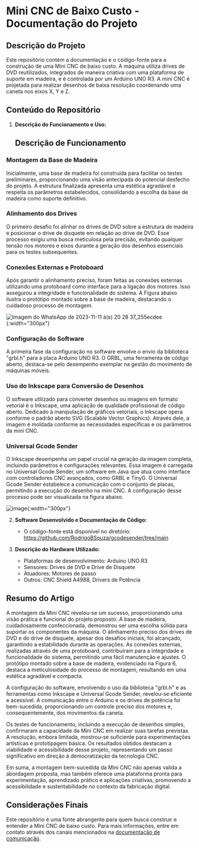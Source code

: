 # Mini CNC de Baixo Custo - Documentação do Projeto

## Descrição do Projeto

Este repositório contém a documentação e o código-fonte para a construção de uma Mini CNC de baixo custo. A máquina utiliza drives de DVD reutilizados, integrados de maneira criativa com uma plataforma de suporte em madeira, e é controlada por um Arduino UNO R3. A mini CNC é projetada para realizar desenhos de baixa resolução coordenando uma caneta nos eixos X, Y e Z.

## Conteúdo do Repositório

1. **Descrição do Funcionamento e Uso:**
   ## Descrição de Funcionamento

### Montagem da Base de Madeira

Inicialmente, uma base de madeira foi construída para facilitar os testes preliminares, proporcionando uma visão antecipada do potencial desfecho do projeto. A estrutura finalizada apresenta uma estética agradável e respeita os parâmetros estabelecidos, consolidando a escolha da base de madeira como suporte definitivo.

### Alinhamento dos Drives

O primeiro desafio foi alinhar os drives de DVD sobre a estrutura de madeira e posicionar o drive de disquete em relação ao drive de DVD. Esse processo exigiu uma busca meticulosa pela precisão, evitando qualquer tensão nos motores e eixos durante a geração dos desenhos essenciais para os testes subsequentes.

### Conexões Externas e Protoboard

Após garantir o alinhamento preciso, foram feitas as conexões externas utilizando uma protoboard como interface para a ligação dos motores. Isso assegurou a integridade e funcionalidade do sistema. A Figura abaixo ilustra o protótipo montado sobre a base de madeira, destacando o cuidadoso processo de montagem.

![Imagem do WhatsApp de 2023-11-11 à(s) 20 28 37_255ecdee](https://github.com/RodrigoBSouza/gcodesender/assets/87902323/91301d49-d83e-47e9-8b9f-d4b2d8a9438a){:width="300px"}

### Configuração do Software

A primeira fase da configuração no software envolve o envio da biblioteca "grbl.h" para a placa Arduino UNO R3. O GRBL, uma ferramenta de código aberto, destaca-se pelo desempenho exemplar na gestão do movimento de máquinas móveis.

### Uso do Inkscape para Conversão de Desenhos

O software utilizado para converter desenhos ou imagens em formato vetorial é o Inkscape, uma aplicação de qualidade profissional de código aberto. Dedicado à manipulação de gráficos vetoriais, o Inkscape opera conforme o padrão aberto SVG (Scalable Vector Graphics). Através dele, a imagem é moldada conforme as necessidades específicas e os parâmetros da mini CNC.

### Universal Gcode Sender

O Inkscape desempenha um papel crucial na geração da imagem completa, incluindo parâmetros e configurações relevantes. Essa imagem é carregada no Universal Gcode Sender, um software em Java que atua como interface com controladores CNC avançados, como GRBL e TinyG. O Universal Gcode Sender estabelece a comunicação com o conjunto de placas, permitindo a execução do desenho na mini CNC. A configuração desse processo pode ser visualizada na figura abaixo.

![image](https://github.com/RodrigoBSouza/gcodesender/assets/87902323/8bf815d9-e379-41f4-bf0b-9ee73c39997c){:width="300px"}

2. **Software Desenvolvido e Documentação de Código:**
   - O código-fonte está disponível no diretório: https://github.com/RodrigoBSouza/gcodesender/tree/main

3. **Descrição do Hardware Utilizado:**
   - Plataformas de desenvolvimento: Arduino UNO R3
   - Sensores: Drives de DVD e Drive de Disquete
   - Atuadores: Motores de passo
   - Outros: CNC Shield A4988, Drivers de Potência

## Resumo do Artigo

A montagem da Mini CNC revelou-se um sucesso, proporcionando uma visão prática e funcional do projeto proposto. A base de madeira, cuidadosamente confeccionada, demonstrou ser uma escolha sólida para suportar os componentes da máquina. O alinhamento preciso dos drives de DVD e do drive de disquete, apesar dos desafios iniciais, foi alcançado, garantindo a estabilidade durante as operações. As conexões externas, realizadas através de uma protoboard, contribuíram para a integridade e funcionalidade do sistema, permitindo uma fácil manutenção e ajustes. O protótipo montado sobre a base de madeira, evidenciado na Figura 6, destaca a meticulosidade do processo de montagem, resultando em uma estética agradável e compacta.

A configuração do software, envolvendo o uso da biblioteca "grbl.h" e as ferramentas como Inkscape e Universal Gcode Sender, revelou-se eficiente e acessível. A comunicação entre o Arduino e os drives de potência foi bem-sucedida, proporcionando um controle preciso dos motores e, consequentemente, dos movimentos da caneta.

Os testes de funcionamento, incluindo a execução de desenhos simples, confirmaram a capacidade da Mini CNC em realizar suas tarefas previstas. A resolução, embora limitada, mostrou-se suficiente para experimentações artísticas e prototipagem básica. Os resultados obtidos destacam a viabilidade e acessibilidade desse projeto, representando um passo significativo em direção à democratização da tecnologia CNC.

Em suma, a montagem bem-sucedida da Mini CNC não apenas valida a abordagem proposta, mas também oferece uma plataforma pronta para experimentação, aprendizado prático e aplicações criativas, promovendo a acessibilidade e sustentabilidade no contexto da fabricação digital.

## Considerações Finais

Este repositório é uma fonte abrangente para quem busca construir e entender a Mini CNC de baixo custo. Para mais informações, entre em contato através dos canais mencionados na [documentação de comunicação](docs/COMMUNICATION_DOCUMENTATION.md).
